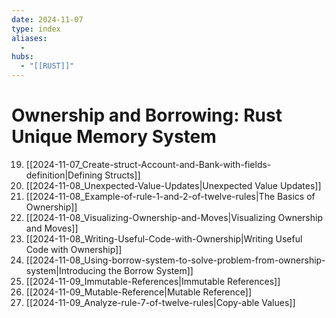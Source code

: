 ```yaml
---
date: 2024-11-07
type: index
aliases:
  -
hubs:
  - "[[RUST]]"
---
```


# Ownership and Borrowing: Rust Unique Memory System

19. [[2024-11-07_Create-struct-Account-and-Bank-with-fields-definition|Defining Structs]]
22. [[2024-11-08_Unexpected-Value-Updates|Unexpected Value Updates]]
24. [[2024-11-08_Example-of-rule-1-and-2-of-twelve-rules|The Basics of Ownership]]
25. [[2024-11-08_Visualizing-Ownership-and-Moves|Visualizing Ownership and Moves]]
30. [[2024-11-08_Writing-Useful-Code-with-Ownership|Writing Useful Code with Ownership]]
31. [[2024-11-08_Using-borrow-system-to-solve-problem-from-ownership-system|Introducing the Borrow System]]
32. [[2024-11-09_Immutable-References|Immutable References]]
35. [[2024-11-09_Mutable-Reference|Mutable Reference]]
38. [[2024-11-09_Analyze-rule-7-of-twelve-rules|Copy-able Values]]
